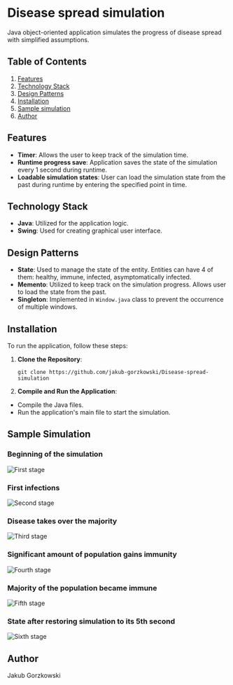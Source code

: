 # Disease spread simulation

Java object-oriented application simulates the progress of disease spread with simplified assumptions.

## Table of Contents

1. [Features](#features)
2. [Technology Stack](#technology-stack)
3. [Design Patterns](#design-patterns)
4. [Installation](#installation)
5. [Sample simulation](#sample-simulation)
6. [Author](#author)

## Features

- **Timer**: Allows the user to keep track of the simulation time.
- **Runtime progress save**: Application saves the state of the simulation every 1 second during runtime.
- **Loadable simulation states**: User can load the simulation state from the past during runtime by entering the specified point in time.

## Technology Stack

- **Java**: Utilized for the application logic.
- **Swing**: Used for creating graphical user interface.

## Design Patterns

- **State**: Used to manage the state of the entity. Entities can have 4 of them: healthy, immune, infected, asymptomatically infected.
- **Memento**: Utilized to keep track on the simulation progress. Allows user to load the state from the past.
- **Singleton**: Implemented in `Window.java` class to prevent the occurrence of multiple windows.

## Installation

To run the application, follow these steps:

1. **Clone the Repository**:

   ```
   git clone https://github.com/jakub-gorzkowski/Disease-spread-simulation
   ```

2. **Compile and Run the Application**:
- Compile the Java files.
- Run the application's main file to start the simulation.

## Sample Simulation

### Beginning of the simulation
![First stage](/samples/1.png)

### First infections
![Second stage](/samples/2.png)

### Disease takes over the majority
![Third stage](/samples/3.png)

### Significant amount of population gains immunity
![Fourth stage](/samples/4.png)

### Majority of the population became immune
![Fifth stage](/samples/5.png)

### State after restoring simulation to its 5th second
![Sixth stage](/samples/6.png)

## Author
Jakub Gorzkowski